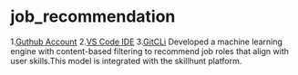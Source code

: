 # job_recommendation

1.[Guthub Account](https://github.com)
2.[VS Code IDE](https://code.visualstudio.com/)
3.[GitCLi](https://git-scm.com/book/en/v2/Getting-Started-The-Commnad-Line)
Developed a machine learning engine with content-based filtering to recommend job roles that
align with user skills.This model is integrated with the skillhunt platform.
